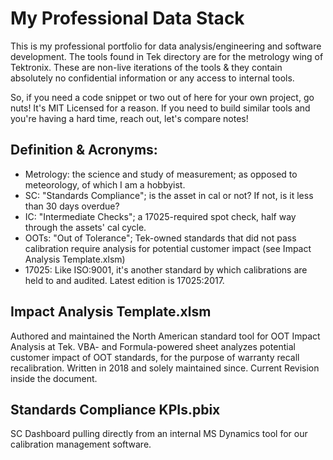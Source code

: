 # My Professional Data Stack
This is my professional portfolio for data analysis/engineering and software development. The tools found in Tek directory are for the metrology wing of Tektronix. These are non-live iterations of the tools & they contain absolutely no confidential information or any access to internal tools. 

So, if you need a code snippet or two out of here for your own project, go nuts! It's MIT Licensed for a reason. If you need to build similar tools and you're having a hard time, reach out, let's compare notes!

## Definition & Acronyms:
 - Metrology: the science and study of measurement; as opposed to meteorology, of which I am a hobbyist.
 - SC: "Standards Compliance"; is the asset in cal or not? If not, is it less than 30 days overdue?
 - IC: "Intermediate Checks"; a 17025-required spot check, half way through the assets' cal cycle.
 - OOTs: "Out of Tolerance"; Tek-owned standards that did not pass calibration require analysis for potential customer impact (see Impact Analysis Template.xlsm)
 - 17025: Like ISO:9001, it's another standard by which calibrations are held to and audited. Latest edition is 17025:2017.

## Impact Analysis Template.xlsm
Authored and maintained the North American standard tool for OOT Impact Analysis at Tek. VBA- and Formula-powered sheet analyzes potential customer impact of OOT standards, for the purpose of warranty recall recalibration. Written in 2018 and solely maintained since. Current Revision inside the document.

## Standards Compliance KPIs.pbix
SC Dashboard pulling directly from an internal MS Dynamics tool for our calibration management software.
